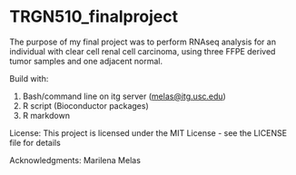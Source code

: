 # TRGN510_finalproject
 The purpose of my final project was to perform RNAseq analysis for an individual with clear cell renal cell carcinoma, using three FFPE derived tumor samples and one adjacent normal.
 
 Build with:
 1. Bash/command line on itg server (melas@itg.usc.edu)
 2. R script (Bioconductor packages)
 3. R markdown 
 
 License:
 This project is licensed under the MIT License - see the LICENSE file for details
 
 Acknowledgments:
 Marilena Melas 
